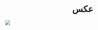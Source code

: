 <h1 align=center >عکس</h1>
<img  align=center src="https://user-images.githubusercontent.com/113507035/190120267-e9ed682e-51ba-412f-9e16-59976bacd3ee.jpg">
